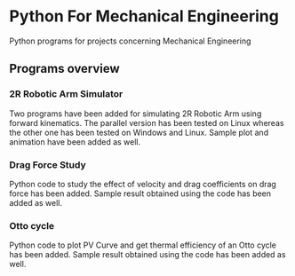 # Python For Mechanical Engineering
Python programs for projects concerning Mechanical Engineering

## Programs overview

### 2R Robotic Arm Simulator
Two programs have been added for simulating 2R Robotic Arm using forward kinematics. The parallel version has been tested on Linux whereas the other one has been tested on Windows and Linux. Sample plot and animation have been added as well.

### Drag Force Study
Python code to study the effect of velocity and drag coefficients on drag force has been added. Sample result obtained using the code has been added as well.

### Otto cycle
Python code to plot PV Curve and get thermal efficiency of an Otto cycle has been added. Sample result obtained using the code has been added as well.
